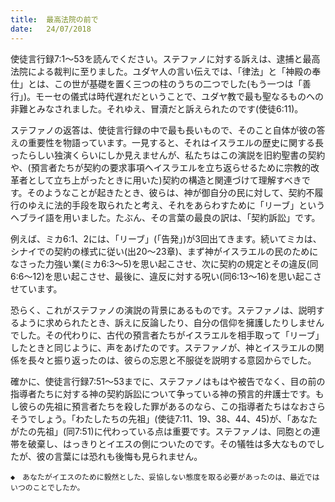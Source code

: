 ```yaml
---
title:  最高法院の前で
date:   24/07/2018
---
```


使徒言行録7:1〜53を読んでください。ステファノに対する訴えは、逮捕と最高法院による裁判に至りました。ユダヤ人の言い伝えでは、「律法」と「神殿の奉仕」とは、この世が基礎を置く三つの柱のうちの二つでした(もう一つは「善行」)。モーセの儀式は時代遅れだということで、ユダヤ教で最も聖なるものへの非難とみなされました。それゆえ、冒瀆だと訴えられたのです(使徒6:11)。

ステファノの返答は、使徒言行録の中で最も長いもので、そのこと自体が彼の答えの重要性を物語っています。一見すると、それはイスラエルの歴史に関する長ったらしい独演くらいにしか見えませんが、私たちはこの演説を旧約聖書の契約や、(預言者たちが契約の要求事項へイスラエルを立ち返らせるために宗教的改革者として立ち上がったときに用いた)契約の構造と関連づけて理解すべきです。そのようなことが起きたとき、彼らは、神が御自分の民に対して、契約不履行のゆえに法的手段を取られたと考え、それをあらわすために「リーブ」というヘブライ語を用いました。たぶん、その言葉の最良の訳は、「契約訴訟」です。

例えば、ミカ6:1、2には、「リーブ」(「告発」)が3回出てきます。続いてミカは、シナイでの契約の様式に従い(出20〜23章)、まず神がイスラエルの民のためになさった力強い業(ミカ6:3〜5)を思い起こさせ、次に契約の規定とその違反(同6:6〜12)を思い起こさせ、最後に、違反に対する呪い(同6:13〜16)を思い起こさせています。

恐らく、これがステファノの演説の背景にあるものです。ステファノは、説明するように求められたとき、訴えに反論したり、自分の信仰を擁護したりしませんでした。その代わりに、古代の預言者たちがイスラエルを相手取って「リーブ」したときと同じように、声をあげたのです。ステファノが、神とイスラエルの関係を長々と振り返ったのは、彼らの忘恩と不服従を説明する意図からでした。

確かに、使徒言行録7:51〜53までに、ステファノはもはや被告でなく、目の前の指導者たちに対する神の契約訴訟について争っている神の預言的弁護士です。もし彼らの先祖に預言者たちを殺した罪があるのなら、この指導者たちはなおさらそうでしょう。「わたしたちの先祖」(使徒7:11、19、38、44、45)が、「あなたがたの先祖」(同7:51)に代わっている点は重要です。ステファノは、同胞との連帯を破棄し、はっきりとイエスの側についたのです。その犠牲は多大なものでしたが、彼の言葉には恐れも後悔も見られません。

`◆　あなたがイエスのために毅然とした、妥協しない態度を取る必要があったのは、最近ではいつのことでしたか。`
